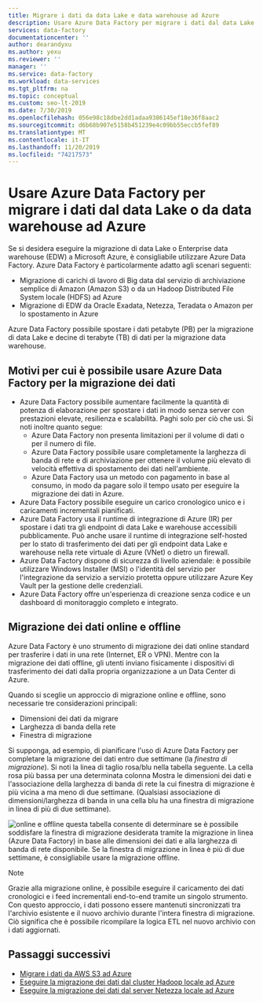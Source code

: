 ```yaml
---
title: Migrare i dati da data Lake e data warehouse ad Azure
description: Usare Azure Data Factory per migrare i dati dal data Lake e data warehouse ad Azure.
services: data-factory
documentationcenter: ''
author: dearandyxu
ms.author: yexu
ms.reviewer: ''
manager: ''
ms.service: data-factory
ms.workload: data-services
ms.tgt_pltfrm: na
ms.topic: conceptual
ms.custom: seo-lt-2019
ms.date: 7/30/2019
ms.openlocfilehash: 056e98c18dbe2dd1adaa9386145ef18e36f8aac2
ms.sourcegitcommit: d6b68b907e5158b451239e4c09bb55eccb5fef89
ms.translationtype: MT
ms.contentlocale: it-IT
ms.lasthandoff: 11/20/2019
ms.locfileid: "74217573"
---
```

# <a name="use-azure-data-factory-to-migrate-data-from-your-data-lake-or-data-warehouse-to-azure"></a>Usare Azure Data Factory per migrare i dati dal data Lake o da data warehouse ad Azure

Se si desidera eseguire la migrazione di data Lake o Enterprise data warehouse (EDW) a Microsoft Azure, è consigliabile utilizzare Azure Data Factory. Azure Data Factory è particolarmente adatto agli scenari seguenti:

- Migrazione di carichi di lavoro di Big data dal servizio di archiviazione semplice di Amazon (Amazon S3) o da un Hadoop Distributed File System locale (HDFS) ad Azure
- Migrazione di EDW da Oracle Exadata, Netezza, Teradata o Amazon per lo spostamento in Azure

Azure Data Factory possibile spostare i dati petabyte (PB) per la migrazione di data Lake e decine di terabyte (TB) di dati per la migrazione data warehouse.

## <a name="why-azure-data-factory-can-be-used-for-data-migration"></a>Motivi per cui è possibile usare Azure Data Factory per la migrazione dei dati

- Azure Data Factory possibile aumentare facilmente la quantità di potenza di elaborazione per spostare i dati in modo senza server con prestazioni elevate, resilienza e scalabilità. Paghi solo per ciò che usi. Si noti inoltre quanto segue: 
  - Azure Data Factory non presenta limitazioni per il volume di dati o per il numero di file.
  - Azure Data Factory possibile usare completamente la larghezza di banda di rete e di archiviazione per ottenere il volume più elevato di velocità effettiva di spostamento dei dati nell'ambiente.
  - Azure Data Factory usa un metodo con pagamento in base al consumo, in modo da pagare solo il tempo usato per eseguire la migrazione dei dati in Azure.  
- Azure Data Factory possibile eseguire un carico cronologico unico e i caricamenti incrementali pianificati.
- Azure Data Factory usa il runtime di integrazione di Azure (IR) per spostare i dati tra gli endpoint di data Lake e warehouse accessibili pubblicamente. Può anche usare il runtime di integrazione self-hosted per lo stato di trasferimento dei dati per gli endpoint data Lake e warehouse nella rete virtuale di Azure (VNet) o dietro un firewall.
- Azure Data Factory dispone di sicurezza di livello aziendale: è possibile utilizzare Windows Installer (MSI) o l'identità del servizio per l'integrazione da servizio a servizio protetta oppure utilizzare Azure Key Vault per la gestione delle credenziali.
- Azure Data Factory offre un'esperienza di creazione senza codice e un dashboard di monitoraggio completo e integrato.  

## <a name="online-vs-offline-data-migration"></a>Migrazione dei dati online e offline

Azure Data Factory è uno strumento di migrazione dei dati online standard per trasferire i dati in una rete (Internet, ER o VPN). Mentre con la migrazione dei dati offline, gli utenti inviano fisicamente i dispositivi di trasferimento dei dati dalla propria organizzazione a un Data Center di Azure.  

Quando si sceglie un approccio di migrazione online e offline, sono necessarie tre considerazioni principali:  

- Dimensioni dei dati da migrare
- Larghezza di banda della rete
- Finestra di migrazione

Si supponga, ad esempio, di pianificare l'uso di Azure Data Factory per completare la migrazione dei dati entro due settimane (la *finestra di migrazione*). Si noti la linea di taglio rosa/blu nella tabella seguente. La cella rosa più bassa per una determinata colonna Mostra le dimensioni dei dati e l'associazione della larghezza di banda di rete la cui finestra di migrazione è più vicina a ma meno di due settimane. (Qualsiasi associazione di dimensioni/larghezza di banda in una cella blu ha una finestra di migrazione in linea di più di due settimane). 

![online e offline](media/data-migration-guidance-overview/online-offline.png) questa tabella consente di determinare se è possibile soddisfare la finestra di migrazione desiderata tramite la migrazione in linea (Azure Data Factory) in base alle dimensioni dei dati e alla larghezza di banda di rete disponibile. Se la finestra di migrazione in linea è più di due settimane, è consigliabile usare la migrazione offline.

> [!NOTE]
> Grazie alla migrazione online, è possibile eseguire il caricamento dei dati cronologici e i feed incrementali end-to-end tramite un singolo strumento.  Con questo approccio, i dati possono essere mantenuti sincronizzati tra l'archivio esistente e il nuovo archivio durante l'intera finestra di migrazione. Ciò significa che è possibile ricompilare la logica ETL nel nuovo archivio con i dati aggiornati.


## <a name="next-steps"></a>Passaggi successivi

- [Migrare i dati da AWS S3 ad Azure](data-migration-guidance-s3-azure-storage.md)
- [Eseguire la migrazione dei dati dal cluster Hadoop locale ad Azure](data-migration-guidance-hdfs-azure-storage.md)
- [Eseguire la migrazione dei dati dal server Netezza locale ad Azure](data-migration-guidance-netezza-azure-sqldw.md)
